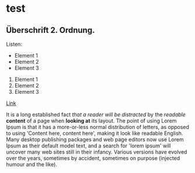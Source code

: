 # test
## Überschrift 2. Ordnung.
Listen:

- Element 1
- Element 2
- Element 3

1. Element 1
2. Element 2
3. Element 3

[Link](https://google.com) 

It is a long established fact *that a reader will be distracted* by the _readable_ **content** of 
a page when __looking at__ its layout. The point of using Lorem Ipsum is that it has a more-or-less normal distribution of letters, as opposed to using 'Content here, content here', making it look like readable English. Many desktop publishing packages and web page editors now use Lorem Ipsum as their default model text, and a search for 'lorem ipsum' will uncover many web sites still in their infancy. Various versions have evolved over the years, sometimes by accident, sometimes on purpose (injected humour and the like).
